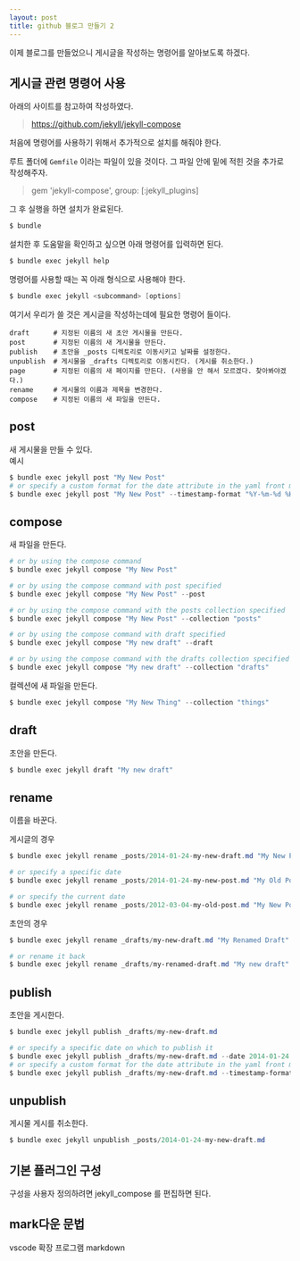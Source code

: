 ```yaml
---
layout: post
title: github 블로그 만들기 2
---
```


이제 블로그를 만들었으니 게시글을 작성하는 명령어를 알아보도록 하겠다.

## 게시글 관련 명령어 사용

아래의 사이트를 참고하여 작성하였다.

> https://github.com/jekyll/jekyll-compose

처음에 명령어를 사용하기 위해서 추가적으로 설치를 해줘야 한다.

루트 폴더에 `Gemfile` 이라는 파일이 있을 것이다. 그 파일 안에 밑에 적힌 것을 추가로 작성해주자.

> gem 'jekyll-compose', group: [:jekyll_plugins]

그 후 실행을 하면 설치가 완료된다.

```powershell
$ bundle
```

설치한 후 도움말을 확인하고 싶으면 아래 명령어를 입력하면 된다.

```powershell
$ bundle exec jekyll help
```

명령어를 사용할 때는 꼭 아래 형식으로 사용해야 한다.

```powershell
$ bundle exec jekyll <subcommand> [options]
```

여기서 우리가 쓸 것은 게시글을 작성하는데에 필요한 명령어 들이다.

```
draft      # 지정된 이름의 새 초안 게시물을 만든다.
post       # 지정된 이름의 새 게시물을 만든다.
publish    # 초안을 _posts 디렉토리로 이동시키고 날짜를 설정한다.
unpublish  # 게시물을 _drafts 디렉토리로 이동시킨다. (게시를 취소한다.)
page       # 지정된 이름의 새 페이지를 만든다. (사용을 안 해서 모르겠다. 찾아봐야겠다.)
rename     # 게시물의 이름과 제목을 변경한다.
compose    # 지정된 이름의 새 파일을 만든다.
```

## post

새 게시물을 만들 수 있다.  
예시

```powershell
$ bundle exec jekyll post "My New Post"
# or specify a custom format for the date attribute in the yaml front matter
$ bundle exec jekyll post "My New Post" --timestamp-format "%Y-%m-%d %H:%M:%S %z"
```

## compose

새 파일을 만든다.

```powershell
# or by using the compose command
$ bundle exec jekyll compose "My New Post"

# or by using the compose command with post specified
$ bundle exec jekyll compose "My New Post" --post

# or by using the compose command with the posts collection specified
$ bundle exec jekyll compose "My New Post" --collection "posts"
```

```powershell
# or by using the compose command with draft specified
$ bundle exec jekyll compose "My new draft" --draft

# or by using the compose command with the drafts collection specified
$ bundle exec jekyll compose "My new draft" --collection "drafts"
```

컬렉션에 새 파일을 만든다.

```powershell
$ bundle exec jekyll compose "My New Thing" --collection "things"
```

## draft

초안을 만든다.

```powershell
$ bundle exec jekyll draft "My new draft"
```

## rename

이름을 바꾼다.

게시글의 경우

```powershell
$ bundle exec jekyll rename _posts/2014-01-24-my-new-draft.md "My New Post"

# or specify a specific date
$ bundle exec jekyll rename _posts/2014-01-24-my-new-post.md "My Old Post" --date "2012-03-04"

# or specify the current date
$ bundle exec jekyll rename _posts/2012-03-04-my-old-post.md "My New Post" --now
```

초안의 경우

```powershell
$ bundle exec jekyll rename _drafts/my-new-draft.md "My Renamed Draft"

# or rename it back
$ bundle exec jekyll rename _drafts/my-renamed-draft.md "My new draft"
```

## publish

초안을 게시한다.

```powershell
$ bundle exec jekyll publish _drafts/my-new-draft.md

# or specify a specific date on which to publish it
$ bundle exec jekyll publish _drafts/my-new-draft.md --date 2014-01-24
# or specify a custom format for the date attribute in the yaml front matter
$ bundle exec jekyll publish _drafts/my-new-draft.md --timestamp-format "%Y-%m-%d %H:%M:%S %z"
```

## unpublish

게시물 게시를 취소한다.

```powershell
$ bundle exec jekyll unpublish _posts/2014-01-24-my-new-draft.md
```

## 기본 플러그인 구성

구성을 사용자 정의하려면 jekyll_compose 를 편집하면 된다.

## mark다운 문법

vscode 확장 프로그램 markdown
